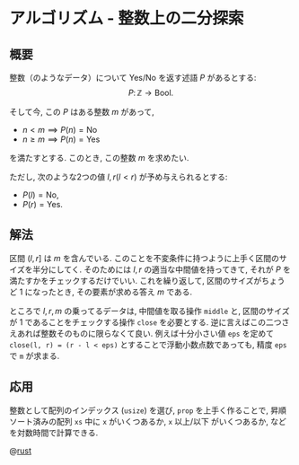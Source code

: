 # アルゴリズム - 整数上の二分探索

## 概要

整数（のようなデータ）について Yes/No を返す述語 $P$ があるとする:
$$P \colon \mathbb Z \to \mathrm{Bool}.$$

そして今, この $P$ はある整数 $m$ があって,

- $n < m \implies P(n) = \mathrm{No}$
- $n \geq m \implies P(n) = \mathrm{Yes}$

を満たすとする.
このとき, この整数 $m$ を求めたい.

ただし, 次のような2つの値 $l, r (l < r)$ が予め与えられるとする:

- $P(l) = \mathrm{No}$,
- $P(r) = \mathrm{Yes}$.

## 解法

区間 $(l,r]$ は $m$ を含んでいる.
このことを不変条件に持つように上手く区間のサイズを半分にしてく.
そのためには $l, r$ の適当な中間値を持ってきて, それが $P$ を満たすかをチェックするだけでいい.
これを繰り返して, 区間のサイズがちょうど $1$ になったとき, その要素が求める答え $m$ である.

ところで $l,r,m$ の乗ってるデータは, 中間値を取る操作 `middle` と,
区間のサイズが $1$ であることをチェックする操作 `close` を必要とする.
逆に言えばこの二つさえあれば整数そのものに限らなくて良い.
例えば十分小さい値 `eps` を定めて `close(l, r) = (r - l < eps)` とすることで浮動小数点数であっても, 精度 `eps` で `m` が求まる.

## 応用

整数として配列のインデックス (`usize`) を選び, `prop` を上手く作ることで,
昇順ソート済みの配列 `xs` 中に `x` がいくつあるか, `x` 以上/以下 がいくつあるか, などを対数時間で計算できる.

@[rust](procon-rs/src/algorithm/binary_search.rs)
